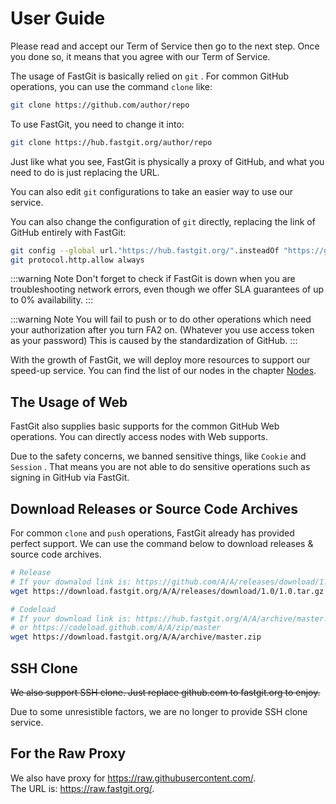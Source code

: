 # User Guide

Please read and accept our Term of Service then go to the next step. Once you done so, it means that you agree with our Term of Service.

The usage of FastGit is basically relied on `git` . For common GitHub operations, you can use the command `clone` like:

```bash
git clone https://github.com/author/repo
```

To use FastGit, you need to change it into:

```bash
git clone https://hub.fastgit.org/author/repo
```

Just like what you see, FastGit is physically a proxy of GitHub, and what you need to do is just replacing the URL.

You can also edit `git` configurations to take an easier way to use our service.

You can also change the configuration of `git` directly, replacing the link of GitHub entirely with FastGit:

```bash
git config --global url."https://hub.fastgit.org/".insteadOf "https://github.com/"
git protocol.http.allow always
```

:::warning Note
Don't forget to check if FastGit is down when you are troubleshooting network errors, even though we offer SLA guarantees of up to 0% availability.
:::

:::warning Note
You will fail to push or to do other operations which need your authorization after you turn FA2 on. (Whatever you use access token as your password) This is caused by the standardization of GitHub.
:::

With the growth of FastGit, we will deploy more resources to support our speed-up service. You can find the list of our nodes in the chapter [Nodes](../en-us/node.html).

## The Usage of Web

FastGit also supplies basic supports for the common GitHub Web operations. You can directly access nodes with Web supports.

Due to the safety concerns, we banned sensitive things, like `Cookie` and `Session` . That means you are not able to do sensitive operations such as signing in GitHub via FastGit.

## Download Releases or Source Code Archives

For common `clone` and `push` operations, FastGit already has provided perfect support. We can use the command below to download releases & source code archives.

```bash
# Release
# If your downalod link is: https://github.com/A/A/releases/download/1.0/1.0.tar.gz , then you use:
wget https://download.fastgit.org/A/A/releases/download/1.0/1.0.tar.gz

# Codeload
# If your download link is: https://hub.fastgit.org/A/A/archive/master.zip
# or https://codeload.github.com/A/A/zip/master
wget https://download.fastgit.org/A/A/archive/master.zip
```

## SSH Clone

~~We also support SSH clone. Just replace github.com to fastgit.org to enjoy.~~

Due to some unresistible factors, we are no longer to provide SSH clone service.

## For the Raw Proxy

We also have proxy for <https://raw.githubusercontent.com/>.  
The URL is: <https://raw.fastgit.org/>.
